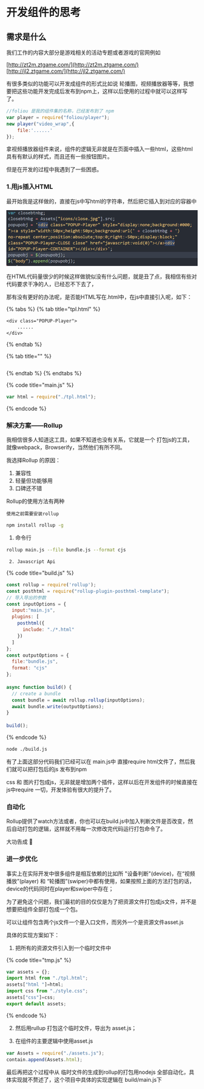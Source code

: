 # 开发组件的思考

## 需求是什么

我们工作的内容大部分是游戏相关的活动专题或者游戏的官网例如

[http://zt2m.ztgame.com/](http://zt2m.ztgame.com/)  
[http://jl2.ztgame.com/](http://jl2.ztgame.com/)

有很多类似的功能可以开发成组件的形式比如说 轮播图，视频播放器等等，我想要把这些功能开发完成后发布到npm上，这样以后使用的过程中就可以这样写了。

```javascript
//foliou 是我的组件集的名称，已经发布到了 npm
var player = require("foliou/player");
new player("video_wrap",{
    file:'......'
});
```

拿视频播放器组件来说，组件的逻辑无非就是在页面中插入一些html，这些html具有有默认的样式，而且还有一些按钮图片。

但是在开发的过程中我遇到了一些困惑。

### 1.用js插入HTML

最开始我是这样做的，直接在js中写html的字符串，然后把它插入到对应的容器中

![&#x63D2;&#x5165;html&#x7ED3;&#x6784;&#x7684;&#x5B9E;&#x4F8B;](.gitbook/assets/code.png)

在HTML代码量很少的时候这样做貌似没有什么问题，就是丑了点，我相信有些对代码要求干净的人，已经忍不下去了，

那有没有更好的办法呢，是否能HTML写在.html中，在js中直接引入呢，如下：

{% tabs %}
{% tab title="tpl.html" %}
```markup
<div class="POPUP-Player">
    ......
</div>
```
{% endtab %}

{% tab title="" %}
```

```
{% endtab %}
{% endtabs %}

{% code title="main.js" %}
```javascript
var html = require("./tpl.html");
```
{% endcode %}

### 解决方案——Rollup

我相信很多人知道这工具，如果不知道也没有关系，它就是一个 打包js的工具，就像webpack，Browserify，当然他们有所不同。

 我选择Rollup 的原因：

1. 兼容性
2. 轻量但功能够用
3. 口碑还不错

Rollup的使用方法有两种

    使用之前需要安装rollup

```bash
npm install rollup -g
```

1. 命令行

```bash
rollup main.js --file bundle.js --format cjs
```

     2. Javascript Api

{% code title="build.js" %}
```javascript
const rollup = require('rollup');
const posthtml = require("rollup-plugin-posthtml-template");
// 导入导出的参数
const inputOptions = {
  input:"main.js",
  plugins: [
    posthtml({
      include: "./*.html"
    })
  ]
};
const outputOptions = {
  file:"bundle.js",
  format: "cjs"
};

async function build() {
  // create a bundle
  const bundle = await rollup.rollup(inputOptions);
  await bundle.write(outputOptions);
}

build();
```
{% endcode %}

```bash
node ./build.js
```

有了上面这部分代码我们已经可以在 main.js中 直接require html文件了，然后我们就可以把打包后的js 发布到npm

 css 和 图片打包成js，无非就是增加两个插件，这样以后在开发组件的时候直接在js中require 一切，开发体验有很大的提升了。

### 自动化

Rollup提供了watch方法或者，你也可以在build.js中加入判断文件是否改变，然后自动打包的逻辑，这样就不用每一次修改完代码运行打包命令了。

大功告成 🍻



### 进一步优化

事实上在实际开发中很多组件是相互依赖的比如所 "设备判断"\(device\)，在“视频播放”\(player\) 和 “轮播图”\(swiper\)中都有使用，如果按照上面的方法打包的话，device的代码同时在player和swiper中存在；

为了避免这个问题，我们最初的目的仅仅是为了把资源文件打包成js文件，并不是想要把组件全部打包成一个包。

 可以让组件包含两个js文件一个是入口文件，而另外一个是资源文件asset.js   
  
具体的实现方案如下：  
1. 把所有的资源文件引入到一个临时文件中

{% code title="tmp.js" %}
```javascript
var assets = {};
import html from "./tpl.html";
assets["html "]=html;
import css from "./style.css";
assets["css"]=css;
export default assets;
```
{% endcode %}

 2. 然后用rullup 打包这个临时文件，导出为 asset.js；

 3. 在组件的主要逻辑中使用asset.js

```javascript
var Assets = require("./assets.js");
contain.append(Assets.html);
```

最后再把这个过程中从 临时文件的生成到rollup的打包用nodejs 全部自动化，具体实现就不赘述了，这个项目中具体的实现逻辑在 build/main.js下

